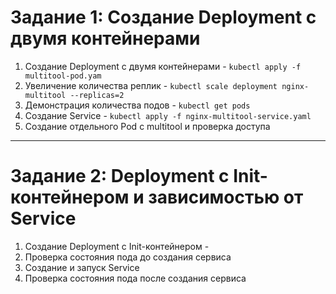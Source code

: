 
# Задание 1: Создание Deployment с двумя контейнерами
1. Создание Deployment с двумя контейнерами - `kubectl apply -f multitool-pod.yam`
2. Увеличение количества реплик - `kubectl scale deployment nginx-multitool --replicas=2`
3. Демонстрация количества подов - `kubectl get pods`
4. Создание Service - `kubectl apply -f nginx-multitool-service.yaml`
5. Создание отдельного Pod с multitool и проверка доступа 

---
# Задание 2: Deployment с Init-контейнером и зависимостью от Service
1. Создание Deployment с Init-контейнером - 
2. Проверка состояния пода до создания сервиса
3. Создание и запуск Service
4. Проверка состояния пода после создания сервиса